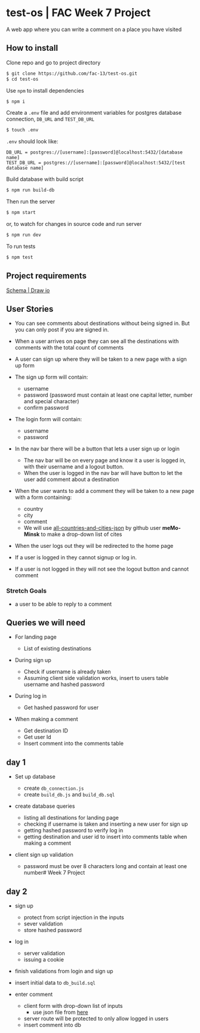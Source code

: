 # test-os | FAC Week 7 Project

A web app where you can write a comment on a place you have visited

## How to install

Clone repo and go to project directory
```bash
$ git clone https://github.com/fac-13/test-os.git
$ cd test-os
```

Use `npm` to install dependencies
```bash
$ npm i
```

Create a `.env` file and add environment variables for postgres database connection, `DB_URL` and `TEST_DB_URL`
```bash
$ touch .env
```

`.env` should look like:
```
DB_URL = postgres://[username]:[password]@localhost:5432/[database name]
TEST_DB_URL = postgres://[username]:[password]@localhost:5432/[test database name]
```

Build database with build script
```bash
$ npm run build-db
```

Then run the server
```bash
$ npm start
```
or, to watch for changes in source code and run server
```bash
$ npm run dev
```

To run tests
```bash
$ npm test
```

## Project requirements

[Schema | Draw io](https://drive.google.com/file/d/1EzhKn-oz3NsOeeWwmXlARvr_zXtd_my_/view?usp=sharing)

## User Stories
- You can see comments about destinations without being signed in. But you can only post if you are signed in.

- When a user arrives on page they can see all the destinations with comments with the total count of comments

- A user can sign up where they will be taken to a new page with a sign up form

- The sign up form will contain:
  - username
  - password (password must contain at least one capital letter, number and special character)
  - confirm password

- The login form will contain:
  - username
  - password

- In the nav bar there will be a button that lets a user sign up or login
  - The nav bar will be on every page and know it a user is logged in, with their username and a logout button.
  - When the user is logged in the nav bar will have button to let the user add comment about a destination

- When the user wants to add a comment they will be taken to a new page with a form containing:
  - country
  - city
  - comment
  - We will use [all-countries-and-cities-json](https://github.com/meMo-Minsk/all-countries-and-cities-json) by github user **meMo-Minsk** to make a drop-down list of cites 

- When the user logs out they will be redirected to the home page
- If a user is logged in they cannot signup or log in.
- If a user is not logged in they will not see the logout button and cannot comment

### Stretch Goals

- a user to be able to reply to a comment

## Queries we will need

- For landing page
  - List of existing destinations

- During sign up
  - Check if username is already taken
  - Assuming client side validation works, insert to users table username and hashed password

- During log in
  - Get hashed password for user

- When making a comment
  - Get destination ID
  - Get user Id
  - Insert comment into the comments table

## day 1

- Set up database
  - create `db_connection.js`
  - create `build_db.js` and `build_db.sql`

- create database queries
  - listing all destinations for landing page
  - checking if username is taken and inserting a new user for sign up
  - getting hashed password to verify log in
  - getting destination and user id to insert into comments table when making a comment

- client sign up validation
  - password must be over 8 characters long and contain at least one number# Week 7 Project

## day 2

- sign up
  - protect from script injection in the inputs
  - sever validation
  - store hashed password

- log in
  - server validation
  - issuing a cookie

- finish validations from login and sign up


- insert initial data to `db_build.sql`

- enter comment
  - client form with drop-down list of inputs
    - use json file from [here](https://github.com/meMo-Minsk/all-countries-and-cities-json)
  - server route will be protected to only allow logged in users
  - insert comment into db
